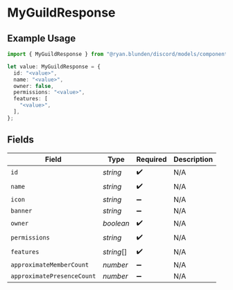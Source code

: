 # MyGuildResponse

## Example Usage

```typescript
import { MyGuildResponse } from "@ryan.blunden/discord/models/components";

let value: MyGuildResponse = {
  id: "<value>",
  name: "<value>",
  owner: false,
  permissions: "<value>",
  features: [
    "<value>",
  ],
};
```

## Fields

| Field                      | Type                       | Required                   | Description                |
| -------------------------- | -------------------------- | -------------------------- | -------------------------- |
| `id`                       | *string*                   | :heavy_check_mark:         | N/A                        |
| `name`                     | *string*                   | :heavy_check_mark:         | N/A                        |
| `icon`                     | *string*                   | :heavy_minus_sign:         | N/A                        |
| `banner`                   | *string*                   | :heavy_minus_sign:         | N/A                        |
| `owner`                    | *boolean*                  | :heavy_check_mark:         | N/A                        |
| `permissions`              | *string*                   | :heavy_check_mark:         | N/A                        |
| `features`                 | *string*[]                 | :heavy_check_mark:         | N/A                        |
| `approximateMemberCount`   | *number*                   | :heavy_minus_sign:         | N/A                        |
| `approximatePresenceCount` | *number*                   | :heavy_minus_sign:         | N/A                        |